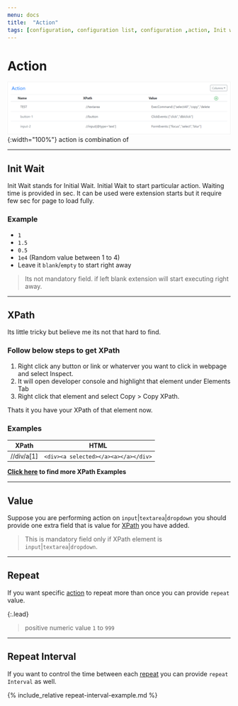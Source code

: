 ```yaml
---
menu: docs
title:  "Action"
tags: [configuration, configuration list, configuration ,action, Init wait, XPath, Value, repeat, repeat interval, r-interval]
---
```

# Action

![Action](../assets/img/action.png){:width="100%"}
action is combination of

---
## Init Wait
Init Wait stands for Initial Wait. Initial Wait to start particular action. Waiting time is provided in sec. It can be used were extension starts but it require few sec for page to load fully.

### Example
* `1`
* `1.5`
* `0.5`
* `1e4` (Random value between 1 to 4)
* Leave it `blank`/`empty` to start right away 

> Its not mandatory field. if left blank extension will start executing right away.

---
## XPath
Its little tricky but believe me its not that hard to find.

### Follow below steps to get XPath
1. Right click any button or link or whaterver you want to click in webpage and select Inspect.
2. It will open developer console and highlight that element under Elements Tab
3. Right click that element and select Copy > Copy XPath.

Thats it you have your XPath of that element now.


### Examples

| XPath | HTML |
| ------ | ------ |
|//div/a[1]|`<div><a selected></a><a></a></div>`|


**[Click here](xpath) to find more XPath Examples**

---
## Value

Suppose you are performing action on `input`|`textarea`|`dropdown` you should provide one extra field that is value for [XPath](/docs/xpath) you have added.

> This is mandatory field only if XPath element is `input`|`textarea`|`dropdown`.

---
## Repeat
If you want specific [action](#action) to repeat more than once you can provide `repeat` value. 

{:.lead}
> positive numeric value `1` to `999`

---
## Repeat Interval
If you want to control the time between each [repeat](#repeat) you can provide `repeat Interval` as well.

{% include_relative repeat-interval-example.md %}